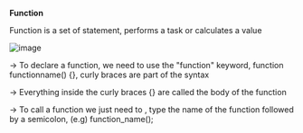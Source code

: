 **Function**

Function is a set of statement, performs a task or calculates a value

![image](https://user-images.githubusercontent.com/40134790/145682212-a414b743-dad2-45a3-8f95-670b78311615.png)

-> To declare a function, we need to use the "function" keyword, function functionname() {}, curly braces are part of the syntax

-> Everything inside the curly braces {} are called the body of the function

-> To call a function we just need to , type the name of the function followed by a semicolon, (e.g) function_name();
